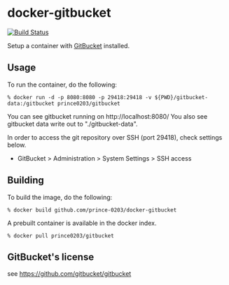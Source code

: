 # docker-gitbucket
[![Build Status](https://travis-ci.org/prince-0203/docker-gitbucket.svg?branch=master)](https://travis-ci.org/prince-0203/docker-gitbucket)

Setup a container with [GitBucket](https://github.com/gitbucket/gitbucket) installed.

## Usage

To run the container, do the following:

```
% docker run -d -p 8080:8080 -p 29418:29418 -v ${PWD}/gitbucket-data:/gitbucket prince0203/gitbucket
```

You can see gitbucket running on http://localhost:8080/
You also see gitbucket data write out to "./gitbucket-data".

In order to access the git repository over SSH (port 29418), check settings below.

- GitBucket > Administration > System Settings > SSH access

## Building

To build the image, do the following:

```
% docker build github.com/prince-0203/docker-gitbucket
```

A prebuilt container is available in the docker index.

```
% docker pull prince0203/gitbucket
```

## GitBucket's license
see https://github.com/gitbucket/gitbucket
